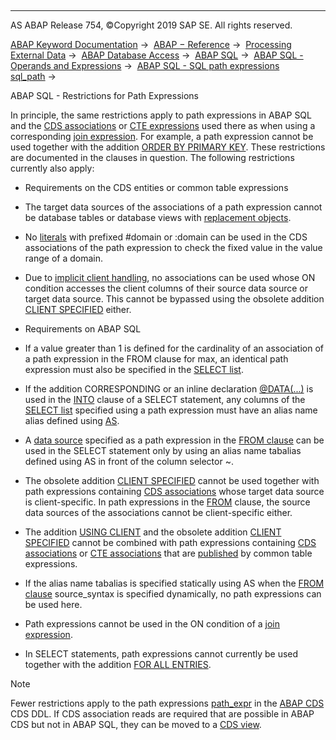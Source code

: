   

* * *

AS ABAP Release 754, ©Copyright 2019 SAP SE. All rights reserved.

[ABAP Keyword Documentation](https://help.sap.com/doc/abapdocu_754_index_htm/7.54/en-US/abenabap.htm) →  [ABAP − Reference](https://help.sap.com/doc/abapdocu_754_index_htm/7.54/en-US/abenabap_reference.htm) →  [Processing External Data](https://help.sap.com/doc/abapdocu_754_index_htm/7.54/en-US/abenabap_language_external_data.htm) →  [ABAP Database Access](https://help.sap.com/doc/abapdocu_754_index_htm/7.54/en-US/abenabap_sql.htm) →  [ABAP SQL](https://help.sap.com/doc/abapdocu_754_index_htm/7.54/en-US/abenopensql.htm) →  [ABAP SQL - Operands and Expressions](https://help.sap.com/doc/abapdocu_754_index_htm/7.54/en-US/abenopen_sql_operands.htm) →  [ABAP SQL - SQL path expressions sql\_path](https://help.sap.com/doc/abapdocu_754_index_htm/7.54/en-US/abenopen_sql_path.htm) → 

ABAP SQL - Restrictions for Path Expressions

In principle, the same restrictions apply to path expressions in ABAP SQL and the [CDS associations](https://help.sap.com/doc/abapdocu_754_index_htm/7.54/en-US/abencds_association_glosry.htm "Glossary Entry") or [CTE expressions](https://help.sap.com/doc/abapdocu_754_index_htm/7.54/en-US/abencte_association_glosry.htm "Glossary Entry") used there as when using a corresponding [join expression](https://help.sap.com/doc/abapdocu_754_index_htm/7.54/en-US/abapselect_join.htm). For example, a path expression cannot be used together with the addition [ORDER BY PRIMARY KEY](https://help.sap.com/doc/abapdocu_754_index_htm/7.54/en-US/abaporderby_clause.htm). These restrictions are documented in the clauses in question. The following restrictions currently also apply:

-   Requirements on the CDS entities or common table expressions

-   The target data sources of the associations of a path expression cannot be database tables or database views with [replacement objects](https://help.sap.com/doc/abapdocu_754_index_htm/7.54/en-US/abenreplacement_object_glosry.htm "Glossary Entry").

-   No [literals](https://help.sap.com/doc/abapdocu_754_index_htm/7.54/en-US/abencds_f1_literal.htm) with prefixed #domain or :domain can be used in the CDS associations of the path expression to check the fixed value in the value range of a domain.

-   Due to [implicit client handling](https://help.sap.com/doc/abapdocu_754_index_htm/7.54/en-US/abenopen_sql_client_handling.htm), no associations can be used whose ON condition accesses the client columns of their source data source or target data source. This cannot be bypassed using the obsolete addition [CLIENT SPECIFIED](https://help.sap.com/doc/abapdocu_754_index_htm/7.54/en-US/abapselect_client_obsolete.htm) either.

-   Requirements on ABAP SQL

-   If a value greater than 1 is defined for the cardinality of an association of a path expression in the FROM clause for max, an identical path expression must also be specified in the [SELECT list](https://help.sap.com/doc/abapdocu_754_index_htm/7.54/en-US/abapselect_list.htm).

-   If the addition CORRESPONDING or an inline declaration [@DATA(...)](https://help.sap.com/doc/abapdocu_754_index_htm/7.54/en-US/abapselect_into_target.htm) is used in the [INTO](https://help.sap.com/doc/abapdocu_754_index_htm/7.54/en-US/abapinto_clause.htm) clause of a SELECT statement, any columns of the [SELECT list](https://help.sap.com/doc/abapdocu_754_index_htm/7.54/en-US/abapselect_list.htm) specified using a path expression must have an alias name alias defined using [AS](https://help.sap.com/doc/abapdocu_754_index_htm/7.54/en-US/abapselect_list.htm).

-   A [data source](https://help.sap.com/doc/abapdocu_754_index_htm/7.54/en-US/abapselect_data_source.htm) specified as a path expression in the [FROM clause](https://help.sap.com/doc/abapdocu_754_index_htm/7.54/en-US/abapfrom_clause.htm) can be used in the SELECT statement only by using an alias name tabalias defined using AS in front of the column selector ~.

-   The obsolete addition [CLIENT SPECIFIED](https://help.sap.com/doc/abapdocu_754_index_htm/7.54/en-US/abapselect_client_obsolete.htm) cannot be used together with path expressions containing [CDS associations](https://help.sap.com/doc/abapdocu_754_index_htm/7.54/en-US/abencds_association_glosry.htm "Glossary Entry") whose target data source is client-specific. In path expressions in the [FROM](https://help.sap.com/doc/abapdocu_754_index_htm/7.54/en-US/abapfrom_clause.htm) clause, the source data sources of the associations cannot be client-specific either.

-   The addition [USING CLIENT](https://help.sap.com/doc/abapdocu_754_index_htm/7.54/en-US/abapselect_client.htm) and the obsolete addition [CLIENT SPECIFIED](https://help.sap.com/doc/abapdocu_754_index_htm/7.54/en-US/abapselect_client_obsolete.htm) cannot be combined with path expressions containing [CDS associations](https://help.sap.com/doc/abapdocu_754_index_htm/7.54/en-US/abencds_association_glosry.htm "Glossary Entry") or [CTE associations](https://help.sap.com/doc/abapdocu_754_index_htm/7.54/en-US/abencte_association_glosry.htm "Glossary Entry") that are [published](https://help.sap.com/doc/abapdocu_754_index_htm/7.54/en-US/abapwith_associations_defining.htm) by common table expressions.

-   If the alias name tabalias is specified statically using AS when the [FROM clause](https://help.sap.com/doc/abapdocu_754_index_htm/7.54/en-US/abapfrom_clause.htm) source\_syntax is specified dynamically, no path expressions can be used here.

-   Path expressions cannot be used in the ON condition of a [join expression](https://help.sap.com/doc/abapdocu_754_index_htm/7.54/en-US/abapselect_join.htm).

-   In SELECT statements, path expressions cannot currently be used together with the addition [FOR ALL ENTRIES](https://help.sap.com/doc/abapdocu_754_index_htm/7.54/en-US/abenwhere_logexp_itab.htm).

Note

Fewer restrictions apply to the path expressions [path\_expr](https://help.sap.com/doc/abapdocu_754_index_htm/7.54/en-US/abencds_f1_path_expression.htm) in the [ABAP CDS](https://help.sap.com/doc/abapdocu_754_index_htm/7.54/en-US/abenabap_cds_glosry.htm "Glossary Entry") CDS DDL. If CDS association reads are required that are possible in ABAP CDS but not in ABAP SQL, they can be moved to a [CDS view](https://help.sap.com/doc/abapdocu_754_index_htm/7.54/en-US/abencds_view_glosry.htm "Glossary Entry").